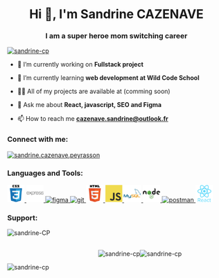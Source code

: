 
<h1 align="center">Hi 👋, I'm Sandrine CAZENAVE</h1>
<h3 align="center">I am a super heroe mom switching career</h3>

<p align="left"> <a href="https://github.com/ryo-ma/github-profile-trophy"><img src="https://github-profile-trophy.vercel.app/?username=sandrine-cp" alt="sandrine-cp" /></a> </p>

- 🔭 I’m currently working on **Fullstack project**

- 🌱 I’m currently learning **web development at Wild Code School**

- 👨‍💻 All of my projects are available at (comming soon)

- 💬 Ask me about **React, javascript, SEO and Figma**

- 📫 How to reach me **cazenave.sandrine@outlook.fr**

<h3 align="left">Connect with me:</h3>
<p align="left">
<a href="https://www.linkedin.com/in/sandrine-cazenave-peyrasson" target="blank"><img align="center" src="https://raw.githubusercontent.com/rahuldkjain/github-profile-readme-generator/master/src/images/icons/Social/linked-in-alt.svg" alt="sandrine.cazenave.peyrasson" height="30" width="40" /></a>
</p>

<h3 align="left">Languages and Tools:</h3>
<p align="left"> <a href="https://www.w3schools.com/css/" target="_blank" rel="noreferrer"> <img src="https://raw.githubusercontent.com/devicons/devicon/master/icons/css3/css3-original-wordmark.svg" alt="css3" width="40" height="40"/> </a> <a href="https://expressjs.com" target="_blank" rel="noreferrer"> <img src="https://raw.githubusercontent.com/devicons/devicon/master/icons/express/express-original-wordmark.svg" alt="express" width="40" height="40"/> </a> <a href="https://www.figma.com/" target="_blank" rel="noreferrer"> <img src="https://www.vectorlogo.zone/logos/figma/figma-icon.svg" alt="figma" width="40" height="40"/> </a> <a href="https://git-scm.com/" target="_blank" rel="noreferrer"> <img src="https://www.vectorlogo.zone/logos/git-scm/git-scm-icon.svg" alt="git" width="40" height="40"/> </a> <a href="https://www.w3.org/html/" target="_blank" rel="noreferrer"> <img src="https://raw.githubusercontent.com/devicons/devicon/master/icons/html5/html5-original-wordmark.svg" alt="html5" width="40" height="40"/> </a> <a href="https://developer.mozilla.org/en-US/docs/Web/JavaScript" target="_blank" rel="noreferrer"> <img src="https://raw.githubusercontent.com/devicons/devicon/master/icons/javascript/javascript-original.svg" alt="javascript" width="40" height="40"/> </a> <a href="https://www.mysql.com/" target="_blank" rel="noreferrer"> <img src="https://raw.githubusercontent.com/devicons/devicon/master/icons/mysql/mysql-original-wordmark.svg" alt="mysql" width="40" height="40"/> </a> <a href="https://nodejs.org" target="_blank" rel="noreferrer"> <img src="https://raw.githubusercontent.com/devicons/devicon/master/icons/nodejs/nodejs-original-wordmark.svg" alt="nodejs" width="40" height="40"/> </a> <a href="https://postman.com" target="_blank" rel="noreferrer"> <img src="https://www.vectorlogo.zone/logos/getpostman/getpostman-icon.svg" alt="postman" width="40" height="40"/> </a> <a href="https://reactjs.org/" target="_blank" rel="noreferrer"> <img src="https://raw.githubusercontent.com/devicons/devicon/master/icons/react/react-original-wordmark.svg" alt="react" width="40" height="40"/> </a> </p>

<h3 align="left">Support:</h3>
<p><a href="https://www.buymeacoffee.com/sandrine-CP"> <img align="left" src="https://cdn.buymeacoffee.com/buttons/v2/default-yellow.png" height="50" width="210" alt="sandrine-CP" /></a></p><br><br>

<p><img align="left" src="https://github-readme-stats.vercel.app/api/top-langs?username=sandrine-cp&show_icons=true&locale=en&layout=compact" alt="sandrine-cp" /></p>

<p>&nbsp;<img align="left" src="https://github-readme-stats.vercel.app/api?username=sandrine-cp&show_icons=true&locale=en" alt="sandrine-cp" /></p>

<p><img align="left" src="https://github-readme-streak-stats.herokuapp.com/?user=sandrine-cp&" alt="sandrine-cp" /></p>


<!--
**Sandrine-CP/Sandrine-CP** is a ✨ _special_ ✨ repository because its `README.md` (this file) appears on your GitHub profile.

Here are some ideas to get you started:

- 🔭 I’m currently working on ...
- 🌱 I’m currently learning ...
- 👯 I’m looking to collaborate on ...
- 🤔 I’m looking for help with ...
- 💬 Ask me about ...
- 📫 How to reach me: ...
- 😄 Pronouns: ...
- ⚡ Fun fact: ...
-->
